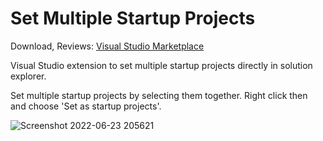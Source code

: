# Set Multiple Startup Projects

Download, Reviews: <a title="Visual Studio Marketplace" href="https://marketplace.visualstudio.com/items?itemName=niklashempel.SetMultipleStartupProjects" target="_blank">Visual Studio Marketplace</a> <br />

Visual Studio extension to set multiple startup projects directly in solution explorer.

Set multiple startup projects by selecting them together. Right click then and choose 'Set as startup projects'.

![Screenshot 2022-06-23 205621](https://user-images.githubusercontent.com/66086679/175376954-f4690feb-b7e9-4c6a-bbcc-6b4b3b7d4b06.png)
